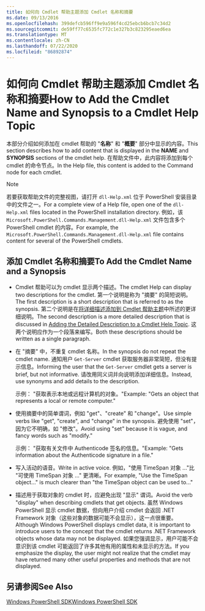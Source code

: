 ```yaml
---
title: 如何向 Cmdlet 帮助主题添加 Cmdlet 名称和摘要
ms.date: 09/13/2016
ms.openlocfilehash: 399defcb596ff9e9a596f4cd25ebcb6bcb7c34d2
ms.sourcegitcommit: de59ff77c6535fc772c1e327b3c823295eaed6ea
ms.translationtype: MT
ms.contentlocale: zh-CN
ms.lasthandoff: 07/22/2020
ms.locfileid: "86892874"
---
```

# <a name="how-to-add-the-cmdlet-name-and-synopsis-to-a-cmdlet-help-topic"></a><span data-ttu-id="30e8f-102">如何向 Cmdlet 帮助主题添加 Cmdlet 名称和摘要</span><span class="sxs-lookup"><span data-stu-id="30e8f-102">How to Add the Cmdlet Name and Synopsis to a Cmdlet Help Topic</span></span>

<span data-ttu-id="30e8f-103">本部分介绍如何添加在 cmdlet 帮助的 "**名称**" 和 "**概要**" 部分中显示的内容。</span><span class="sxs-lookup"><span data-stu-id="30e8f-103">This section describes how to add content that is displayed in the **NAME** and **SYNOPSIS** sections of the cmdlet help.</span></span> <span data-ttu-id="30e8f-104">在帮助文件中，此内容将添加到每个 cmdlet 的命令节点。</span><span class="sxs-lookup"><span data-stu-id="30e8f-104">In the Help file, this content is added to the Command node for each cmdlet.</span></span>

> [!NOTE]
> <span data-ttu-id="30e8f-105">若要获取帮助文件的完整视图，请打开 `dll-Help.xml` 位于 PowerShell 安装目录中的文件之一。</span><span class="sxs-lookup"><span data-stu-id="30e8f-105">For a complete view of a Help file, open one of the `dll-Help.xml` files located in the PowerShell installation directory.</span></span> <span data-ttu-id="30e8f-106">例如，该 `Microsoft.PowerShell.Commands.Management.dll-Help.xml` 文件包含多个 PowerShell cmdlet 的内容。</span><span class="sxs-lookup"><span data-stu-id="30e8f-106">For example, the `Microsoft.PowerShell.Commands.Management.dll-Help.xml` file contains content for several of the PowerShell cmdlets.</span></span>

## <a name="to-add-the-cmdlet-name-and-a-synopsis"></a><span data-ttu-id="30e8f-107">添加 Cmdlet 名称和摘要</span><span class="sxs-lookup"><span data-stu-id="30e8f-107">To Add the Cmdlet Name and a Synopsis</span></span>

- <span data-ttu-id="30e8f-108">Cmdlet 帮助可以为 cmdlet 显示两个描述。</span><span class="sxs-lookup"><span data-stu-id="30e8f-108">The cmdlet Help can display two descriptions for the cmdlet.</span></span> <span data-ttu-id="30e8f-109">第一个说明是称为 "摘要" 的简短说明。</span><span class="sxs-lookup"><span data-stu-id="30e8f-109">The first description is a short description that is referred to as the synopsis.</span></span> <span data-ttu-id="30e8f-110">第二个说明是在[将详细描述添加到 Cmdlet 帮助主题](./how-to-add-a-cmdlet-description.md)中所述的更详细说明。</span><span class="sxs-lookup"><span data-stu-id="30e8f-110">The second description is a more detailed description that is discussed in [Adding the Detailed Description to a Cmdlet Help Topic](./how-to-add-a-cmdlet-description.md).</span></span>
  <span data-ttu-id="30e8f-111">这两个说明应作为一个段落来编写。</span><span class="sxs-lookup"><span data-stu-id="30e8f-111">Both these descriptions should be written as a single paragraph.</span></span>

- <span data-ttu-id="30e8f-112">在 "摘要" 中，不重复 cmdlet 名称。</span><span class="sxs-lookup"><span data-stu-id="30e8f-112">In the synopsis do not repeat the cmdlet name.</span></span> <span data-ttu-id="30e8f-113">通知用户 `Get-Server` cmdlet 获取服务器非常简短，但没有提示信息。</span><span class="sxs-lookup"><span data-stu-id="30e8f-113">Informing the user that the `Get-Server` cmdlet gets a server is brief, but not informative.</span></span> <span data-ttu-id="30e8f-114">请改用同义词并向说明添加详细信息。</span><span class="sxs-lookup"><span data-stu-id="30e8f-114">Instead, use synonyms and add details to the description.</span></span>

  <span data-ttu-id="30e8f-115">示例： "获取表示本地或远程计算机的对象。"</span><span class="sxs-lookup"><span data-stu-id="30e8f-115">Example: "Gets an object that represents a local or remote computer."</span></span>

- <span data-ttu-id="30e8f-116">使用摘要中的简单谓词，例如 "get"、"create" 和 "change"。</span><span class="sxs-lookup"><span data-stu-id="30e8f-116">Use simple verbs like "get", "create", and "change" in the synopsis.</span></span> <span data-ttu-id="30e8f-117">避免使用 "set"，因为它不明确，如 "修改"。</span><span class="sxs-lookup"><span data-stu-id="30e8f-117">Avoid using "set" because it is vague, and fancy words such as "modify."</span></span>

  <span data-ttu-id="30e8f-118">示例： "获取有关文件中 Authenticode 签名的信息。"</span><span class="sxs-lookup"><span data-stu-id="30e8f-118">Example: "Gets information about the Authenticode signature in a file."</span></span>

- <span data-ttu-id="30e8f-119">写入活动的语音。</span><span class="sxs-lookup"><span data-stu-id="30e8f-119">Write in active voice.</span></span> <span data-ttu-id="30e8f-120">例如，"使用 TimeSpan 对象 ..."比 "可使用 TimeSpan 对象 ..." 更清晰。</span><span class="sxs-lookup"><span data-stu-id="30e8f-120">For example, "Use the TimeSpan object..." is much clearer than "the TimeSpan object can be used to..."</span></span>

- <span data-ttu-id="30e8f-121">描述用于获取对象的 cmdlet 时，应避免出现 "显示" 谓词。</span><span class="sxs-lookup"><span data-stu-id="30e8f-121">Avoid the verb "display" when describing cmdlets that get objects.</span></span> <span data-ttu-id="30e8f-122">虽然 Windows PowerShell 显示 cmdlet 数据，但向用户介绍 cmdlet 会返回 .NET Framework 对象（这些对象的数据可能不会显示），这一点很重要。</span><span class="sxs-lookup"><span data-stu-id="30e8f-122">Although Windows PowerShell displays cmdlet data, it is important to introduce users to the concept that the cmdlet returns .NET Framework objects whose data may not be displayed.</span></span> <span data-ttu-id="30e8f-123">如果您强调显示，用户可能不会意识到该 cmdlet 可能返回了许多其他有用的属性和未显示的方法。</span><span class="sxs-lookup"><span data-stu-id="30e8f-123">If you emphasize the display, the user might not realize that the cmdlet may have returned many other useful properties and methods that are not displayed.</span></span>

## <a name="see-also"></a><span data-ttu-id="30e8f-124">另请参阅</span><span class="sxs-lookup"><span data-stu-id="30e8f-124">See Also</span></span>

[<span data-ttu-id="30e8f-125">Windows PowerShell SDK</span><span class="sxs-lookup"><span data-stu-id="30e8f-125">Windows PowerShell SDK</span></span>](../windows-powershell-reference.md)
